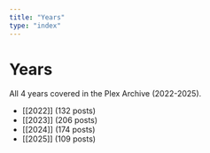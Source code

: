 ```yaml
---
title: "Years"
type: "index"
---
```


# Years

All 4 years covered in the Plex Archive (2022-2025).

- [[2022]] (132 posts)
- [[2023]] (206 posts)
- [[2024]] (174 posts)
- [[2025]] (109 posts)
